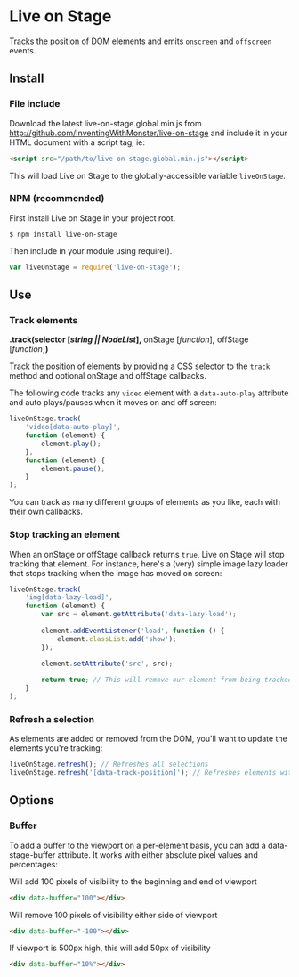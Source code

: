 # Live on Stage

Tracks the position of DOM elements and emits `onscreen` and `offscreen` events.

## Install

### File include

Download the latest live-on-stage.global.min.js from http://github.com/InventingWithMonster/live-on-stage and include it in your HTML document with a script tag, ie:

```html
<script src="/path/to/live-on-stage.global.min.js"></script>
```

This will load Live on Stage to the globally-accessible variable `liveOnStage`.

### NPM (recommended)

First install Live on Stage in your project root.

```  
$ npm install live-on-stage
```

Then include in your module using require().

```javascript
var liveOnStage = require('live-on-stage');
```

## Use

### Track elements

**.track(**selector [*string || NodeList*]**,** onStage [*function*]**,** offStage [*function*]**)**

Track the position of elements by providing a CSS selector to the `track` method and optional onStage and offStage callbacks.

The following code tracks any `video` element with a `data-auto-play` attribute and auto plays/pauses when it moves on and off screen:

```javascript
liveOnStage.track(
    'video[data-auto-play]',
    function (element) {
        element.play();
    },
    function (element) {
        element.pause();
    }
);
```

You can track as many different groups of elements as you like, each with their own callbacks.

### Stop tracking an element

When an onStage or offStage callback returns `true`, Live on Stage will stop tracking that element. For instance, here's a (very) simple image lazy loader that stops tracking when the image has moved on screen:

```javascript
liveOnStage.track(
    'img[data-lazy-load]',
    function (element) {
        var src = element.getAttribute('data-lazy-load');
        
        element.addEventListener('load', function () {
            element.classList.add('show');
        });

        element.setAttribute('src', src);
        
        return true; // This will remove our element from being tracked
    }
);
``` 

### Refresh a selection

As elements are added or removed from the DOM, you'll want to update the elements you're tracking:

```javascript
liveOnStage.refresh(); // Refreshes all selections
liveOnStage.refresh('[data-track-position]'); // Refreshes elements with data-track-position attribute
```

## Options

### Buffer
To add a buffer to the viewport on a per-element basis, you can add a data-stage-buffer attribute. It works with either absolute pixel values and percentages:
            
Will add 100 pixels of visibility to the beginning and end of viewport
```html
<div data-buffer="100"></div>
```
            
Will remove 100 pixels of visibility either side of viewport
```html
<div data-buffer="-100"></div>
```

If viewport is 500px high, this will add 50px of visibility
```html
<div data-buffer="10%"></div>
```          
